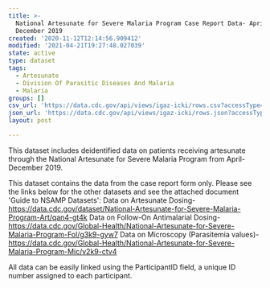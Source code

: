 ```yaml
---
title: >-
  National Artesunate for Severe Malaria Program Case Report Data- April to
  December 2019
created: '2020-11-12T12:14:56.909412'
modified: '2021-04-21T19:27:48.027039'
state: active
type: dataset
tags:
  - Artesunate
  - Division Of Parasitic Diseases And Malaria
  - Malaria
groups: []
csv_url: 'https://data.cdc.gov/api/views/igaz-icki/rows.csv?accessType=DOWNLOAD'
json_url: 'https://data.cdc.gov/api/views/igaz-icki/rows.json?accessType=DOWNLOAD'
layout: post

---
```

This dataset includes deidentified data on patients receiving artesunate through the National Artesunate for Severe Malaria Program from April- December 2019. 

This dataset contains the data from the case report form only.
Please see the links below for the other datasets and see the attached document 'Guide to NSAMP Datasets':
Data on Artesunate Dosing- https://data.cdc.gov/dataset/National-Artesunate-for-Severe-Malaria-Program-Art/qan4-gt4k
Data on Follow-On Antimalarial Dosing- https://data.cdc.gov/Global-Health/National-Artesunate-for-Severe-Malaria-Program-Fol/g3k9-gyw7
Data on Microscopy (Parasitemia values)- https://data.cdc.gov/Global-Health/National-Artesunate-for-Severe-Malaria-Program-Mic/v2k9-ctv4

All data can be easily linked using the ParticipantID field, a unique ID number assigned to each participant.
